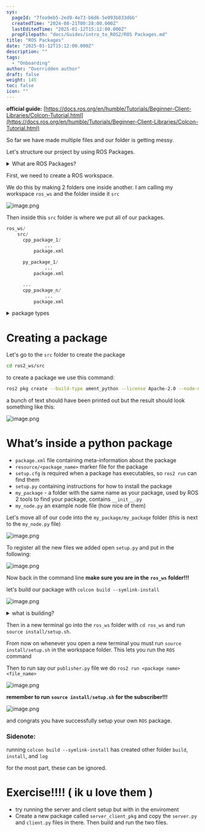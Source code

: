 ```yaml
---
sys:
  pageId: "7fea9eb5-2ed9-4e73-b6d6-5e093b833dbb"
  createdTime: "2024-08-21T00:28:00.000Z"
  lastEditedTime: "2025-01-12T15:12:00.000Z"
  propFilepath: "docs/Guides/intro_to_ROS2/ROS Packages.md"
title: "ROS Packages"
date: "2025-01-12T15:12:00.000Z"
description: ""
tags:
  - "Onboarding"
author: "Overridden author"
draft: false
weight: 145
toc: false
icon: ""
---
```


**official guide:** [https://docs.ros.org/en/humble/Tutorials/Beginner-Client-Libraries/Colcon-Tutorial.html](https://docs.ros.org/en/humble/Tutorials/Beginner-Client-Libraries/Colcon-Tutorial.html)

So far we have made multiple files and our folder is getting messy.

Let's structure our project by using ROS Packages.

<details>

<summary>What are ROS Packages?</summary>

ROS Packages are, as the name implies, packages of code that are highly sharable between ROS developers.

They consist of a folder, `package.xml` file, and source code

```python
      cpp_package_1/
		      ... imagine much code files here ..
          package.xml
```

</details>

First, we need to create a ROS workspace.

We do this by making 2 folders one inside another. I am calling my workspace `ros_ws` and the folder inside it `src`

![image.png](https://prod-files-secure.s3.us-west-2.amazonaws.com/d518164a-d88e-44d1-a4ee-3adb3bd8bce0/70706947-fd18-4537-a67b-e12946812d31/image.png?X-Amz-Algorithm=AWS4-HMAC-SHA256&X-Amz-Content-Sha256=UNSIGNED-PAYLOAD&X-Amz-Credential=ASIAZI2LB4663O3C6QY3%2F20250625%2Fus-west-2%2Fs3%2Faws4_request&X-Amz-Date=20250625T100951Z&X-Amz-Expires=3600&X-Amz-Security-Token=IQoJb3JpZ2luX2VjEEoaCXVzLXdlc3QtMiJHMEUCIA7TbKKjD2LAdrpDZDItTibA2tHHLpeUaU3m2VYQSVjhAiEArEjjjKwKxArYJ%2FGUzojd2MDN8TAdzQ85mXon1ZoSnfYq%2FwMIQxAAGgw2Mzc0MjMxODM4MDUiDMVtdZUTSKvHlxK2lCrcA3unfyX7eBRiCY6o4SQIi3Kkx%2FknDc4qw1ots92ccerNk%2BTUfM4ULS00ZnIB%2FYcL%2BjGNUdxTG5FKgUQvdBhO7B4jNgHAvnZSSGV%2Fv8OvQh5yP7x4PVMKtW9KNFBtyehyYUnh5DAa%2FkWp%2BKgnTN7xueLUMA2N9Xft2dKz3xU7ia7qABvuLDrHXcPjn2%2BjnjF40H53y7pzuZ0Veyl6suE4csJ1DdUdLwSoqr3QhbeWAgCc0vdsftVleP6FrXQtdYWB7rOQlVRTHsIeWRA3rIapmus0jpLZuiXnxlLACmGC74%2F%2BpJy32jQVJoFn5L%2BqsH6b4R0u%2Bj1lXpyWlsOOFSaONig4Ul2TiYMd3X8sky19X4wWc8MOcxvBG9qoNFrEfojGqUdx0HVDdvQ8ce82ymFS2LWslfqzRq%2BJlRbGFcLrA%2BjmlGxt1xqF5ZXYXt6acKAF3AT5UNhmy3Uqxv1bn%2B9hwKoT6ZIkovCK3qjm%2BR7xezLD14Eh4qH9eG6hTGUh2xZgt%2FAAdHms1jnKFvKi9H44xp2duBC4IZc3Z8UiKYeWm%2BOX63V%2F%2B%2BWbPYDVn%2FuYmE1T0IufstMcsMVxGM%2BYksdTAM9FM4YvV0IxHobSMft5b7sa5TJ74rGhCariY6kJMPuP78IGOqUBcQZvePr0ZMOw3e73vADX63xA%2BnyFPqUBXnB7PmZX0HhKtssKD2RA1g113kj%2FrpKWGPGQP8jGZyrKjutoF15TEvMF3obcl%2F2cGUfh2vd1benF0%2FYC%2F9hrtFH73kkrFwwOKPg44xRJE4QYtkk9TsE5THNnEmMsxyfqFRZFC%2Bjkk%2BUONEy6jofMMvc9EdYq%2BsDxN0GBYB3xWV1blIPkSTUg1Y%2Fn5K4M&X-Amz-Signature=12978190ff753ca2a984f359de672bf698dd7704fdd71808881817cb30724585&X-Amz-SignedHeaders=host&x-amz-checksum-mode=ENABLED&x-id=GetObject)

Then inside this `src` folder is where we put all of our packages.

```python
ros_ws/
    src/
      cpp_package_1/
		      ...
          package.xml

      py_package_1/
		      ...
          package.xml

      ...
      cpp_package_n/
		      ...
          package.xml

```

<details>

<summary>package types</summary>

packages can be either `C++` or python.

the intern file structure is different for each but for this guide we will stick to creating python packages

</details>

# Creating a package

Let's go to the `src` folder to create the package

```bash
cd ros2_ws/src
```

to create a package we use this command:

```bash
ros2 pkg create --build-type ament_python --license Apache-2.0 --node-name my_node my_package
```

a bunch of text should have been printed out but the result should look something like this:

![image.png](https://prod-files-secure.s3.us-west-2.amazonaws.com/d518164a-d88e-44d1-a4ee-3adb3bd8bce0/e6cf1e3f-8512-4a3e-b131-079f800bf3e8/image.png?X-Amz-Algorithm=AWS4-HMAC-SHA256&X-Amz-Content-Sha256=UNSIGNED-PAYLOAD&X-Amz-Credential=ASIAZI2LB4663O3C6QY3%2F20250625%2Fus-west-2%2Fs3%2Faws4_request&X-Amz-Date=20250625T100951Z&X-Amz-Expires=3600&X-Amz-Security-Token=IQoJb3JpZ2luX2VjEEoaCXVzLXdlc3QtMiJHMEUCIA7TbKKjD2LAdrpDZDItTibA2tHHLpeUaU3m2VYQSVjhAiEArEjjjKwKxArYJ%2FGUzojd2MDN8TAdzQ85mXon1ZoSnfYq%2FwMIQxAAGgw2Mzc0MjMxODM4MDUiDMVtdZUTSKvHlxK2lCrcA3unfyX7eBRiCY6o4SQIi3Kkx%2FknDc4qw1ots92ccerNk%2BTUfM4ULS00ZnIB%2FYcL%2BjGNUdxTG5FKgUQvdBhO7B4jNgHAvnZSSGV%2Fv8OvQh5yP7x4PVMKtW9KNFBtyehyYUnh5DAa%2FkWp%2BKgnTN7xueLUMA2N9Xft2dKz3xU7ia7qABvuLDrHXcPjn2%2BjnjF40H53y7pzuZ0Veyl6suE4csJ1DdUdLwSoqr3QhbeWAgCc0vdsftVleP6FrXQtdYWB7rOQlVRTHsIeWRA3rIapmus0jpLZuiXnxlLACmGC74%2F%2BpJy32jQVJoFn5L%2BqsH6b4R0u%2Bj1lXpyWlsOOFSaONig4Ul2TiYMd3X8sky19X4wWc8MOcxvBG9qoNFrEfojGqUdx0HVDdvQ8ce82ymFS2LWslfqzRq%2BJlRbGFcLrA%2BjmlGxt1xqF5ZXYXt6acKAF3AT5UNhmy3Uqxv1bn%2B9hwKoT6ZIkovCK3qjm%2BR7xezLD14Eh4qH9eG6hTGUh2xZgt%2FAAdHms1jnKFvKi9H44xp2duBC4IZc3Z8UiKYeWm%2BOX63V%2F%2B%2BWbPYDVn%2FuYmE1T0IufstMcsMVxGM%2BYksdTAM9FM4YvV0IxHobSMft5b7sa5TJ74rGhCariY6kJMPuP78IGOqUBcQZvePr0ZMOw3e73vADX63xA%2BnyFPqUBXnB7PmZX0HhKtssKD2RA1g113kj%2FrpKWGPGQP8jGZyrKjutoF15TEvMF3obcl%2F2cGUfh2vd1benF0%2FYC%2F9hrtFH73kkrFwwOKPg44xRJE4QYtkk9TsE5THNnEmMsxyfqFRZFC%2Bjkk%2BUONEy6jofMMvc9EdYq%2BsDxN0GBYB3xWV1blIPkSTUg1Y%2Fn5K4M&X-Amz-Signature=f6618124ae762386df90cdd81ef313e16f299544cdab7c7e3e5689d2a749d3fb&X-Amz-SignedHeaders=host&x-amz-checksum-mode=ENABLED&x-id=GetObject)

# What’s inside a python package

- `package.xml` file containing meta-information about the package
- `resource/<package_name>` marker file for the package
- `setup.cfg` is required when a package has executables, so `ros2 run` can find them
- `setup.py` containing instructions for how to install the package
- `my_package` - a folder with the same name as your package, used by ROS 2 tools to find your package, contains `__init__.py`
- `my_node.py` an example node file (how nice of them)

Let's move all of our code into the `my_package/my_package` folder (this is next to the `my_node.py` file)

![image.png](https://prod-files-secure.s3.us-west-2.amazonaws.com/d518164a-d88e-44d1-a4ee-3adb3bd8bce0/9ce58f11-0da9-4d3e-b86d-506a9685d378/image.png?X-Amz-Algorithm=AWS4-HMAC-SHA256&X-Amz-Content-Sha256=UNSIGNED-PAYLOAD&X-Amz-Credential=ASIAZI2LB4663O3C6QY3%2F20250625%2Fus-west-2%2Fs3%2Faws4_request&X-Amz-Date=20250625T100951Z&X-Amz-Expires=3600&X-Amz-Security-Token=IQoJb3JpZ2luX2VjEEoaCXVzLXdlc3QtMiJHMEUCIA7TbKKjD2LAdrpDZDItTibA2tHHLpeUaU3m2VYQSVjhAiEArEjjjKwKxArYJ%2FGUzojd2MDN8TAdzQ85mXon1ZoSnfYq%2FwMIQxAAGgw2Mzc0MjMxODM4MDUiDMVtdZUTSKvHlxK2lCrcA3unfyX7eBRiCY6o4SQIi3Kkx%2FknDc4qw1ots92ccerNk%2BTUfM4ULS00ZnIB%2FYcL%2BjGNUdxTG5FKgUQvdBhO7B4jNgHAvnZSSGV%2Fv8OvQh5yP7x4PVMKtW9KNFBtyehyYUnh5DAa%2FkWp%2BKgnTN7xueLUMA2N9Xft2dKz3xU7ia7qABvuLDrHXcPjn2%2BjnjF40H53y7pzuZ0Veyl6suE4csJ1DdUdLwSoqr3QhbeWAgCc0vdsftVleP6FrXQtdYWB7rOQlVRTHsIeWRA3rIapmus0jpLZuiXnxlLACmGC74%2F%2BpJy32jQVJoFn5L%2BqsH6b4R0u%2Bj1lXpyWlsOOFSaONig4Ul2TiYMd3X8sky19X4wWc8MOcxvBG9qoNFrEfojGqUdx0HVDdvQ8ce82ymFS2LWslfqzRq%2BJlRbGFcLrA%2BjmlGxt1xqF5ZXYXt6acKAF3AT5UNhmy3Uqxv1bn%2B9hwKoT6ZIkovCK3qjm%2BR7xezLD14Eh4qH9eG6hTGUh2xZgt%2FAAdHms1jnKFvKi9H44xp2duBC4IZc3Z8UiKYeWm%2BOX63V%2F%2B%2BWbPYDVn%2FuYmE1T0IufstMcsMVxGM%2BYksdTAM9FM4YvV0IxHobSMft5b7sa5TJ74rGhCariY6kJMPuP78IGOqUBcQZvePr0ZMOw3e73vADX63xA%2BnyFPqUBXnB7PmZX0HhKtssKD2RA1g113kj%2FrpKWGPGQP8jGZyrKjutoF15TEvMF3obcl%2F2cGUfh2vd1benF0%2FYC%2F9hrtFH73kkrFwwOKPg44xRJE4QYtkk9TsE5THNnEmMsxyfqFRZFC%2Bjkk%2BUONEy6jofMMvc9EdYq%2BsDxN0GBYB3xWV1blIPkSTUg1Y%2Fn5K4M&X-Amz-Signature=94bf498780ac998b2d7643983e10bbf11e6c8aead6dfb6fb58f4e99e615e902f&X-Amz-SignedHeaders=host&x-amz-checksum-mode=ENABLED&x-id=GetObject)

To register all the new files we added open `setup.py` and put in the following:

![image.png](https://prod-files-secure.s3.us-west-2.amazonaws.com/d518164a-d88e-44d1-a4ee-3adb3bd8bce0/1cd7c262-4cae-4496-9d75-c178537d24a2/image.png?X-Amz-Algorithm=AWS4-HMAC-SHA256&X-Amz-Content-Sha256=UNSIGNED-PAYLOAD&X-Amz-Credential=ASIAZI2LB4663O3C6QY3%2F20250625%2Fus-west-2%2Fs3%2Faws4_request&X-Amz-Date=20250625T100951Z&X-Amz-Expires=3600&X-Amz-Security-Token=IQoJb3JpZ2luX2VjEEoaCXVzLXdlc3QtMiJHMEUCIA7TbKKjD2LAdrpDZDItTibA2tHHLpeUaU3m2VYQSVjhAiEArEjjjKwKxArYJ%2FGUzojd2MDN8TAdzQ85mXon1ZoSnfYq%2FwMIQxAAGgw2Mzc0MjMxODM4MDUiDMVtdZUTSKvHlxK2lCrcA3unfyX7eBRiCY6o4SQIi3Kkx%2FknDc4qw1ots92ccerNk%2BTUfM4ULS00ZnIB%2FYcL%2BjGNUdxTG5FKgUQvdBhO7B4jNgHAvnZSSGV%2Fv8OvQh5yP7x4PVMKtW9KNFBtyehyYUnh5DAa%2FkWp%2BKgnTN7xueLUMA2N9Xft2dKz3xU7ia7qABvuLDrHXcPjn2%2BjnjF40H53y7pzuZ0Veyl6suE4csJ1DdUdLwSoqr3QhbeWAgCc0vdsftVleP6FrXQtdYWB7rOQlVRTHsIeWRA3rIapmus0jpLZuiXnxlLACmGC74%2F%2BpJy32jQVJoFn5L%2BqsH6b4R0u%2Bj1lXpyWlsOOFSaONig4Ul2TiYMd3X8sky19X4wWc8MOcxvBG9qoNFrEfojGqUdx0HVDdvQ8ce82ymFS2LWslfqzRq%2BJlRbGFcLrA%2BjmlGxt1xqF5ZXYXt6acKAF3AT5UNhmy3Uqxv1bn%2B9hwKoT6ZIkovCK3qjm%2BR7xezLD14Eh4qH9eG6hTGUh2xZgt%2FAAdHms1jnKFvKi9H44xp2duBC4IZc3Z8UiKYeWm%2BOX63V%2F%2B%2BWbPYDVn%2FuYmE1T0IufstMcsMVxGM%2BYksdTAM9FM4YvV0IxHobSMft5b7sa5TJ74rGhCariY6kJMPuP78IGOqUBcQZvePr0ZMOw3e73vADX63xA%2BnyFPqUBXnB7PmZX0HhKtssKD2RA1g113kj%2FrpKWGPGQP8jGZyrKjutoF15TEvMF3obcl%2F2cGUfh2vd1benF0%2FYC%2F9hrtFH73kkrFwwOKPg44xRJE4QYtkk9TsE5THNnEmMsxyfqFRZFC%2Bjkk%2BUONEy6jofMMvc9EdYq%2BsDxN0GBYB3xWV1blIPkSTUg1Y%2Fn5K4M&X-Amz-Signature=dfcb36227df39a4ec28ebca06e6c42842f52476ffa033c40ed5d6617cf68eee5&X-Amz-SignedHeaders=host&x-amz-checksum-mode=ENABLED&x-id=GetObject)

Now back in the command line **make sure you are in the** **`ros_ws`** **folder!!!**

let's build our package with `colcon build --symlink-install`

![image.png](https://prod-files-secure.s3.us-west-2.amazonaws.com/d518164a-d88e-44d1-a4ee-3adb3bd8bce0/2f2a0d27-b173-48fd-b189-5f5c0ce65619/image.png?X-Amz-Algorithm=AWS4-HMAC-SHA256&X-Amz-Content-Sha256=UNSIGNED-PAYLOAD&X-Amz-Credential=ASIAZI2LB4663O3C6QY3%2F20250625%2Fus-west-2%2Fs3%2Faws4_request&X-Amz-Date=20250625T100951Z&X-Amz-Expires=3600&X-Amz-Security-Token=IQoJb3JpZ2luX2VjEEoaCXVzLXdlc3QtMiJHMEUCIA7TbKKjD2LAdrpDZDItTibA2tHHLpeUaU3m2VYQSVjhAiEArEjjjKwKxArYJ%2FGUzojd2MDN8TAdzQ85mXon1ZoSnfYq%2FwMIQxAAGgw2Mzc0MjMxODM4MDUiDMVtdZUTSKvHlxK2lCrcA3unfyX7eBRiCY6o4SQIi3Kkx%2FknDc4qw1ots92ccerNk%2BTUfM4ULS00ZnIB%2FYcL%2BjGNUdxTG5FKgUQvdBhO7B4jNgHAvnZSSGV%2Fv8OvQh5yP7x4PVMKtW9KNFBtyehyYUnh5DAa%2FkWp%2BKgnTN7xueLUMA2N9Xft2dKz3xU7ia7qABvuLDrHXcPjn2%2BjnjF40H53y7pzuZ0Veyl6suE4csJ1DdUdLwSoqr3QhbeWAgCc0vdsftVleP6FrXQtdYWB7rOQlVRTHsIeWRA3rIapmus0jpLZuiXnxlLACmGC74%2F%2BpJy32jQVJoFn5L%2BqsH6b4R0u%2Bj1lXpyWlsOOFSaONig4Ul2TiYMd3X8sky19X4wWc8MOcxvBG9qoNFrEfojGqUdx0HVDdvQ8ce82ymFS2LWslfqzRq%2BJlRbGFcLrA%2BjmlGxt1xqF5ZXYXt6acKAF3AT5UNhmy3Uqxv1bn%2B9hwKoT6ZIkovCK3qjm%2BR7xezLD14Eh4qH9eG6hTGUh2xZgt%2FAAdHms1jnKFvKi9H44xp2duBC4IZc3Z8UiKYeWm%2BOX63V%2F%2B%2BWbPYDVn%2FuYmE1T0IufstMcsMVxGM%2BYksdTAM9FM4YvV0IxHobSMft5b7sa5TJ74rGhCariY6kJMPuP78IGOqUBcQZvePr0ZMOw3e73vADX63xA%2BnyFPqUBXnB7PmZX0HhKtssKD2RA1g113kj%2FrpKWGPGQP8jGZyrKjutoF15TEvMF3obcl%2F2cGUfh2vd1benF0%2FYC%2F9hrtFH73kkrFwwOKPg44xRJE4QYtkk9TsE5THNnEmMsxyfqFRZFC%2Bjkk%2BUONEy6jofMMvc9EdYq%2BsDxN0GBYB3xWV1blIPkSTUg1Y%2Fn5K4M&X-Amz-Signature=e00459b1066d9769757a81fd5b60c416c6074e79eefd8bdf3f115fb8d9e54ff3&X-Amz-SignedHeaders=host&x-amz-checksum-mode=ENABLED&x-id=GetObject)

<details>

<summary>what is building?</summary>

if you are a CS major at Rose-Hulman you will learn the answer to this in CSSE132

but TLDR; is it combines all the code files into one program that can be run easily 

</details>

Then in a new terminal go into the `ros_ws` folder with `cd ros_ws` and run `source install/setup.sh`. 

From now on whenever you open a new terminal you must run `source install/setup.sh` in the workspace folder. This lets you run the `ROS` command

Then to run say our `publisher.py` file we do `ros2 run <package name> <file_name>`

![image.png](https://prod-files-secure.s3.us-west-2.amazonaws.com/d518164a-d88e-44d1-a4ee-3adb3bd8bce0/4f4b1219-3a44-4632-aa0a-ce3471699f59/image.png?X-Amz-Algorithm=AWS4-HMAC-SHA256&X-Amz-Content-Sha256=UNSIGNED-PAYLOAD&X-Amz-Credential=ASIAZI2LB4663O3C6QY3%2F20250625%2Fus-west-2%2Fs3%2Faws4_request&X-Amz-Date=20250625T100951Z&X-Amz-Expires=3600&X-Amz-Security-Token=IQoJb3JpZ2luX2VjEEoaCXVzLXdlc3QtMiJHMEUCIA7TbKKjD2LAdrpDZDItTibA2tHHLpeUaU3m2VYQSVjhAiEArEjjjKwKxArYJ%2FGUzojd2MDN8TAdzQ85mXon1ZoSnfYq%2FwMIQxAAGgw2Mzc0MjMxODM4MDUiDMVtdZUTSKvHlxK2lCrcA3unfyX7eBRiCY6o4SQIi3Kkx%2FknDc4qw1ots92ccerNk%2BTUfM4ULS00ZnIB%2FYcL%2BjGNUdxTG5FKgUQvdBhO7B4jNgHAvnZSSGV%2Fv8OvQh5yP7x4PVMKtW9KNFBtyehyYUnh5DAa%2FkWp%2BKgnTN7xueLUMA2N9Xft2dKz3xU7ia7qABvuLDrHXcPjn2%2BjnjF40H53y7pzuZ0Veyl6suE4csJ1DdUdLwSoqr3QhbeWAgCc0vdsftVleP6FrXQtdYWB7rOQlVRTHsIeWRA3rIapmus0jpLZuiXnxlLACmGC74%2F%2BpJy32jQVJoFn5L%2BqsH6b4R0u%2Bj1lXpyWlsOOFSaONig4Ul2TiYMd3X8sky19X4wWc8MOcxvBG9qoNFrEfojGqUdx0HVDdvQ8ce82ymFS2LWslfqzRq%2BJlRbGFcLrA%2BjmlGxt1xqF5ZXYXt6acKAF3AT5UNhmy3Uqxv1bn%2B9hwKoT6ZIkovCK3qjm%2BR7xezLD14Eh4qH9eG6hTGUh2xZgt%2FAAdHms1jnKFvKi9H44xp2duBC4IZc3Z8UiKYeWm%2BOX63V%2F%2B%2BWbPYDVn%2FuYmE1T0IufstMcsMVxGM%2BYksdTAM9FM4YvV0IxHobSMft5b7sa5TJ74rGhCariY6kJMPuP78IGOqUBcQZvePr0ZMOw3e73vADX63xA%2BnyFPqUBXnB7PmZX0HhKtssKD2RA1g113kj%2FrpKWGPGQP8jGZyrKjutoF15TEvMF3obcl%2F2cGUfh2vd1benF0%2FYC%2F9hrtFH73kkrFwwOKPg44xRJE4QYtkk9TsE5THNnEmMsxyfqFRZFC%2Bjkk%2BUONEy6jofMMvc9EdYq%2BsDxN0GBYB3xWV1blIPkSTUg1Y%2Fn5K4M&X-Amz-Signature=eb53ef4a673f636fcd7e248163949bdb487a6c4c9b6ffc0abdf42cffeeb1c0a2&X-Amz-SignedHeaders=host&x-amz-checksum-mode=ENABLED&x-id=GetObject)

**remember to run** **`source install/setup.sh`** **for the subscriber!!!**

![image.png](https://prod-files-secure.s3.us-west-2.amazonaws.com/d518164a-d88e-44d1-a4ee-3adb3bd8bce0/02121119-dad4-49ec-8356-c956108b4243/image.png?X-Amz-Algorithm=AWS4-HMAC-SHA256&X-Amz-Content-Sha256=UNSIGNED-PAYLOAD&X-Amz-Credential=ASIAZI2LB4663O3C6QY3%2F20250625%2Fus-west-2%2Fs3%2Faws4_request&X-Amz-Date=20250625T100951Z&X-Amz-Expires=3600&X-Amz-Security-Token=IQoJb3JpZ2luX2VjEEoaCXVzLXdlc3QtMiJHMEUCIA7TbKKjD2LAdrpDZDItTibA2tHHLpeUaU3m2VYQSVjhAiEArEjjjKwKxArYJ%2FGUzojd2MDN8TAdzQ85mXon1ZoSnfYq%2FwMIQxAAGgw2Mzc0MjMxODM4MDUiDMVtdZUTSKvHlxK2lCrcA3unfyX7eBRiCY6o4SQIi3Kkx%2FknDc4qw1ots92ccerNk%2BTUfM4ULS00ZnIB%2FYcL%2BjGNUdxTG5FKgUQvdBhO7B4jNgHAvnZSSGV%2Fv8OvQh5yP7x4PVMKtW9KNFBtyehyYUnh5DAa%2FkWp%2BKgnTN7xueLUMA2N9Xft2dKz3xU7ia7qABvuLDrHXcPjn2%2BjnjF40H53y7pzuZ0Veyl6suE4csJ1DdUdLwSoqr3QhbeWAgCc0vdsftVleP6FrXQtdYWB7rOQlVRTHsIeWRA3rIapmus0jpLZuiXnxlLACmGC74%2F%2BpJy32jQVJoFn5L%2BqsH6b4R0u%2Bj1lXpyWlsOOFSaONig4Ul2TiYMd3X8sky19X4wWc8MOcxvBG9qoNFrEfojGqUdx0HVDdvQ8ce82ymFS2LWslfqzRq%2BJlRbGFcLrA%2BjmlGxt1xqF5ZXYXt6acKAF3AT5UNhmy3Uqxv1bn%2B9hwKoT6ZIkovCK3qjm%2BR7xezLD14Eh4qH9eG6hTGUh2xZgt%2FAAdHms1jnKFvKi9H44xp2duBC4IZc3Z8UiKYeWm%2BOX63V%2F%2B%2BWbPYDVn%2FuYmE1T0IufstMcsMVxGM%2BYksdTAM9FM4YvV0IxHobSMft5b7sa5TJ74rGhCariY6kJMPuP78IGOqUBcQZvePr0ZMOw3e73vADX63xA%2BnyFPqUBXnB7PmZX0HhKtssKD2RA1g113kj%2FrpKWGPGQP8jGZyrKjutoF15TEvMF3obcl%2F2cGUfh2vd1benF0%2FYC%2F9hrtFH73kkrFwwOKPg44xRJE4QYtkk9TsE5THNnEmMsxyfqFRZFC%2Bjkk%2BUONEy6jofMMvc9EdYq%2BsDxN0GBYB3xWV1blIPkSTUg1Y%2Fn5K4M&X-Amz-Signature=935397b94aa5825239a04858efa0845df8c544b4281e84c7a72cc519a70f5557&X-Amz-SignedHeaders=host&x-amz-checksum-mode=ENABLED&x-id=GetObject)

and congrats you have successfully setup your own `ROS` package.

### Sidenote:

running `colcon build --symlink-install` has created other folder `build`, `install`, and `log`

for the most part, these can be ignored.

# Exercise!!!! ( ik u love them )

- try running the server and client setup but with in the enviroment
- Create a new package called `server_client_pkg` and copy the `server.py` and `client.py` files in there. Then build and run the two files.
